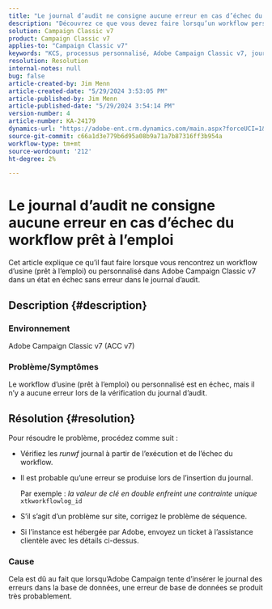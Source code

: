 ```yaml
---
title: "Le journal d’audit ne consigne aucune erreur en cas d’échec du workflow prêt à l’emploi"
description: "Découvrez ce que vous devez faire lorsqu’un workflow personnalisé ou d’usine dans Adobe Campaign Classic échoue, mais qu’aucune erreur n’est trouvée dans le journal d’audit."
solution: Campaign Classic v7
product: Campaign Classic v7
applies-to: "Campaign Classic v7"
keywords: "KCS, processus personnalisé, Adobe Campaign Classic v7, journal d’audit, processus prêt à l’emploi, ACC v7"
resolution: Resolution
internal-notes: null
bug: false
article-created-by: Jim Menn
article-created-date: "5/29/2024 3:53:05 PM"
article-published-by: Jim Menn
article-published-date: "5/29/2024 3:54:14 PM"
version-number: 4
article-number: KA-24179
dynamics-url: "https://adobe-ent.crm.dynamics.com/main.aspx?forceUCI=1&pagetype=entityrecord&etn=knowledgearticle&id=52e8a186-d31d-ef11-840b-6045bd006268"
source-git-commit: c66a1d3e779b6d95a08b9a71a7b87316ff3b954a
workflow-type: tm+mt
source-wordcount: '212'
ht-degree: 2%

---
```


# Le journal d’audit ne consigne aucune erreur en cas d’échec du workflow prêt à l’emploi


Cet article explique ce qu’il faut faire lorsque vous rencontrez un workflow d’usine (prêt à l’emploi) ou personnalisé dans Adobe Campaign Classic v7 dans un état en échec sans erreur dans le journal d’audit.

## Description {#description}


### <b>Environnement</b>

Adobe Campaign Classic v7 (ACC v7)

### <b>Problème/Symptômes</b>

Le workflow d’usine (prêt à l’emploi) ou personnalisé est en échec, mais il n’y a aucune erreur lors de la vérification du journal d’audit.


## Résolution {#resolution}


Pour résoudre le problème, procédez comme suit :

- Vérifiez les *runwf* journal à partir de l’exécution et de l’échec du workflow.
- Il est probable qu’une erreur se produise lors de l’insertion du journal.

  Par exemple : *la valeur de clé en double enfreint une contrainte unique* `xtkworkflowlog_id`
- S’il s’agit d’un problème sur site, corrigez le problème de séquence.
- Si l’instance est hébergée par Adobe, envoyez un ticket à l’assistance clientèle avec les détails ci-dessus.


### <b>Cause</b>

Cela est dû au fait que lorsqu’Adobe Campaign tente d’insérer le journal des erreurs dans la base de données, une erreur de base de données se produit très probablement.
